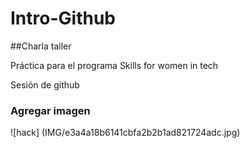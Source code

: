 # Intro-Github

##Charla taller

Práctica para el programa Skills for women in tech

 Sesión de github

### Agregar imagen

![hack] (IMG/e3a4a18b6141cbfa2b2b1ad821724adc.jpg)